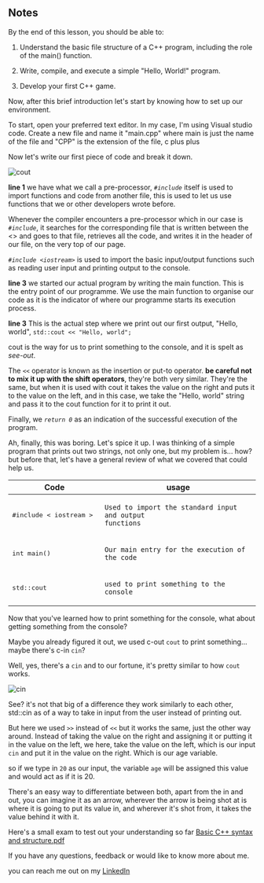 <h2> Notes </h2>

By the end of this lesson, you should be able to:  

1. Understand the basic file structure of a C++ program, including the role of the main() function.

2. Write, compile, and execute a simple "Hello, World!" program.

3. Develop your first C++ game.



Now, after this brief introduction let's start by knowing how to set up our environment.



To start, open your preferred text editor. In my case, I'm using Visual studio code.
Create a new file and name it "main.cpp" where main is just the name of the file and "CPP" is the extension of the file, c plus plus

Now let's write our first piece of code and break it down.





![cout](https://dev-to-uploads.s3.amazonaws.com/uploads/articles/d1msubvp9kkgqdm7ocit.png)





**line 1** we have what we call a pre-processor, _`#include`_ itself is used to import functions and code from another file, this is used to let us use functions that we or other developers wrote before. 





Whenever the compiler encounters a pre-processor which in our case is _`#include`_, it searches for the corresponding file that is written between the <> and goes to that file, retrieves all the code, and writes it in the header of our file, on the very top of our page.



_`#include <iostream>`_ is used to import the basic input/output functions such as reading user input and printing output to the console.





**line 3** we started our actual program by writing the main function. This is the entry point of our programme. We use the main function to organise our code as it is the indicator of where our programme starts its execution process.







**line 3** This is the actual step where we print out our first output, "Hello, world", `std::cout << "Hello, world";`



cout is the way for us to print something to the console, and it is spelt as _see-out_.





The `<<` operator is known as the insertion or put-to operator. **be careful not to mix it up with the shift operators**, they're both very similar. They're the same, but when it is used with cout it takes the value on the right and puts it to the value on the left, and in this case, we take the "Hello, world" string and pass it to the cout function for it to print it out.







Finally, we _`return 0`_ as an indication of the successful execution of the program.





Ah, finally, this was boring. Let's spice it up. I was thinking of a simple program that prints out two strings, not only one, but my problem is... how? but before that, let's have a general review of what we covered that could help us.



<table width="100%">

<thead>

<tr>

<th>Code</th>

<th>usage</th>

</tr>

</thread>

<tbody>

<tr>

<td><pre>#include < iostream > </pre></td>

<td>

<code>Used to import the standard input and output functions</code>

</td>

</tr>

<tr>

<td><pre>int main()</pre></td>

<td>

<code>Our main entry for the execution of the code</code>

</td>

</tr>

<tr>

<td><pre>std::cout</pre></td>

<td>

<code>used to print something to the console</code>

</td>

</tr>

</tbody>

</table>



Now that you've learned how to print something for the console, what about getting something from the console?



Maybe you already figured it out, we used c-out `cout` to print something... maybe there's c-in `cin`?



Well, yes, there's a `cin` and to our fortune, it's pretty similar to how `cout` works.





![cin](https://dev-to-uploads.s3.amazonaws.com/uploads/articles/te6sg87bhpdvdiw7ogqe.png)



See? it's not that big of a difference they work similarly to each other, std::cin as of a way to take in input from the user instead of printing out.



But here we used `>>` instead of `<<` but it works the same, just the other way around. Instead of taking the value on the right and assigning it or putting it in the value on the left, we here, take the value on the left, which is our input `cin` and put it in the value on the right. Which is our age variable.



so if we type in `20` as our input, the variable `age` will be assigned this value and would act as if it is 20.



There's an easy way to differentiate between both, apart from the in and out, you can imagine it as an arrow, wherever the arrow is being shot at is where it is going to put its value in, and wherever it's shot from, it takes the value behind it with it.


Here's a small exam to test out your understanding so far
[Basic C++ syntax and structure.pdf](https://github.com/Moayed-Ellah/Unleashing-C-From-Basic-to-Advanced/files/10394464/Basic.C%2B%2B.syntax.and.structure.pdf)


If you have any questions, feedback or would like to know more about me. 

you can reach me out on my [LinkedIn](https://www.linkedin.com/in/moayedellah/)
